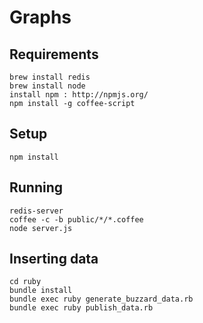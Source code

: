 # Graphs

## Requirements

    brew install redis
    brew install node
    install npm : http://npmjs.org/
    npm install -g coffee-script

## Setup

    npm install

## Running

    redis-server
    coffee -c -b public/*/*.coffee
    node server.js

## Inserting data

    cd ruby
    bundle install
    bundle exec ruby generate_buzzard_data.rb
    bundle exec ruby publish_data.rb
